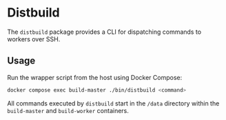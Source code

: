 # Distbuild

The `distbuild` package provides a CLI for dispatching commands to workers over SSH.

## Usage

Run the wrapper script from the host using Docker Compose:

```bash
docker compose exec build-master ./bin/distbuild <command>
```

All commands executed by `distbuild` start in the `/data` directory within the
`build-master` and `build-worker` containers.
